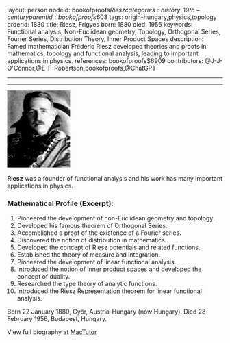 layout: person
nodeid: bookofproofs$Riesz
categories: history,19th-century
parentid: bookofproofs$603
tags: origin-hungary,physics,topology
orderid: 1880
title: Riesz, Frigyes
born: 1880
died: 1956
keywords: Functional analysis, Non-Euclidean geometry, Topology, Orthogonal Series, Fourier Series, Distribution Theory, Inner Product Spaces
description: Famed mathematician Frédéric Riesz developed theories and proofs in mathematics, topology and functional analysis, leading to important applications in physics.
references: bookofproofs$6909
contributors: @J-J-O'Connor,@E-F-Robertson,bookofproofs,@ChatGPT

---



---

![Riesz.jpg](https://github.com/bookofproofs/bookofproofs.github.io/blob/main/_sources/_assets/images/portraits/Riesz.jpg?raw=true)

**Riesz** was a founder of functional analysis and his work has many important applications in physics.

### Mathematical Profile (Excerpt):
1. Pioneered the development of non-Euclidean geometry and topology. 
2. Developed his famous theorem of Orthogonal Series. 
3. Accomplished a proof of the existence of a Fourier series. 
4. Discovered the notion of distribution in mathematics. 
5. Developed the concept of Riesz potentials and related functions. 
6. Established the theory of measure and integration. 
7. Pioneered the development of linear functional analysis. 
8. Introduced the notion of inner product spaces and developed the concept of duality. 
9. Researched the type theory of analytic functions. 
10. Introduced the Riesz Representation theorem for linear functional analysis.

Born 22 January 1880, Györ, Austria-Hungary (now Hungary). Died 28 February 1956, Budapest, Hungary.

View full biography at [MacTutor](https://mathshistory.st-andrews.ac.uk/Biographies/Riesz/)
